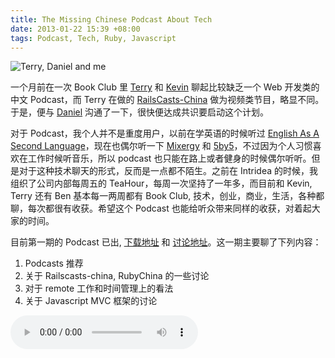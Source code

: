 ```yaml
---
title: The Missing Chinese Podcast About Tech
date: 2013-01-22 15:39 +08:00
tags: Podcast, Tech, Ruby, Javascript
---
```


![Terry, Daniel and me](/2013-01-22-the-nil-podcast-with-terry-and-daniel/nil-podcast.png "Terry, Daniel and Me")

一个月前在一次 Book Club 里 [Terry](http://terrytai.com/ "Terry Tai's Blog") 和 [Kevin](http://www.knwang.com/) 聊起比较缺乏一个 Web 开发类的中文 Podcast，而 Terry 在做的 [RailsCasts-China](http://railscasts-china.com "RailsCasts China") 做为视频类节目，略显不同。于是，便与 [Daniel](http://lvguoning.com/ "Daniel Lv's weblog") 沟通了一下，很快便达成共识要启动这个计划。

对于 Podcast，我个人并不是重度用户，以前在学英语的时候听过 [English As A Second Language](http://www.eslpod.com)，现在也偶尔听一下 [Mixergy](http://mixergy.com) 和 [5by5](http://5by5.tv)，不过因为个人习惯喜欢在工作时候听音乐，所以 podcast 也只能在路上或者健身的时候偶尔听听。但是对于这种技术聊天的形式，反而是一点都不陌生。之前在 Intridea 的时候，我组织了公司内部每周五的 TeaHour，每周一次坚持了一年多，而目前和 Kevin, Terry 还有 Ben 基本每一两周都有 Book Club, 技术，创业，商业，生活，各种都聊，每次都很有收获。希望这个 Podcast 也能给听众带来同样的收获，对着起大家的时间。

目前第一期的 Podcast 已出, [下载地址](http://screencasts.b0.upaiyun.com/podcasts/nil_podcast_1.m4a) 和 [讨论地址](http://ruby-china.org/topics/8229)。这一期主要聊了下列内容：

1. Podcasts 推荐
2. 关于 Railscasts-china, RubyChina 的一些讨论
3. 对于 remote 工作和时间管理上的看法
4. 关于 Javascript MVC 框架的讨论

<audio controls name="media">
  <source src="http://screencasts.b0.upaiyun.com/podcasts/nil_podcast_1.m4a" type="audio/mpeg">
</video>

对于 Podcast 的内容，我们的想法是包括访谈型和聊天型，希望每期都能有 3 到 4 个人一起，内容只要是程序员感兴趣的话题，都可以聊。如果你有感兴趣的话题或者愿意做嘉宾，欢迎联系我们，:)

因为目前刚开始，我们希望能先多做几期，所以 iTunes 链接，网站都没有开始着手，会尽快跟上。另外，名字也在征集中，希望大家能多出主意!
